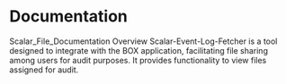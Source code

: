 # Documentation
Scalar_File_Documentation
Overview
Scalar-Event-Log-Fetcher is a tool designed to integrate with the BOX application, facilitating file sharing among users for audit purposes. It provides functionality to view files assigned for audit.


